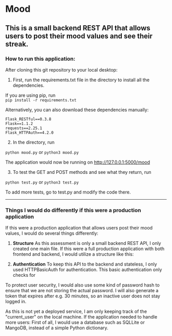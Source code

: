 # Mood
This is a small backend REST API that allows users to post their mood values and
see their streak.
--------------------------------------------------------------------------------
### How to run this application:

After cloning this git repository to your local desktop:

1. First, run the requirements.txt file in the directory to install all the
dependencies.

  If you are using pip, run   
  `pip install -r requirements.txt`  

  Alternatively, you can also download these dependencies manually:   

   ```
   Flask_RESTful==0.3.8
   Flask==1.1.2
   requests==2.25.1
   Flask_HTTPAuth==4.2.0
   ```

2. In the directory, run   

  `python mood.py`     or      `python3 mood.py`

  The application would now be running on http://127.0.0.1:5000/mood

3. To test the GET and POST methods and see what they return, run   

  `python test.py`      or      `python3 test.py`

  To add more tests, go to test.py and modify the code there.

--------------------------------------------------------------------------------
### Things I would do differently if this were a production application
If this were a production application that allows users post their mood values,
I would do several things differently:

1. **Structure**
  As this assessment is only a small backend REST API, I only created one main file.
  If this were a full production application with both frontend and backend, I would
  utilize a structure like this:

2. **Authentication**
  To keep this API to the backend and stateless, I only used HTTPBasicAuth for
  authentication. This basic authentication only checks for

  To protect user security, I would also use some kind of password hash to ensure
  that we are not storing the actual password. I will also generate a token that
  expires after e.g. 30 minutes, so an inactive user does not stay logged in.

  As this is not yet a deployed service, I am only keeping track of the
  "current_user" on the local machine. If the application needed to handle more users:
  First of all, I would use a database such as SQLLite or MangoDB, instead of a
  simple Python dictionary.
